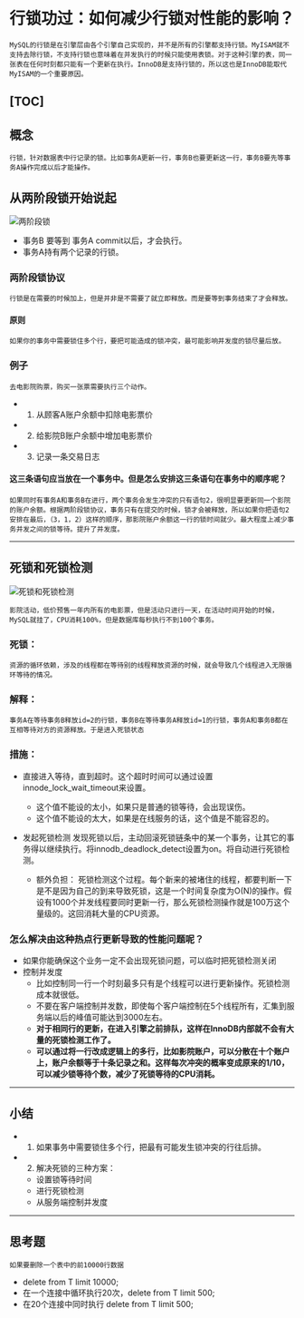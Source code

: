 # 行锁功过：如何减少行锁对性能的影响？
    MySQL的行锁是在引擎层由各个引擎自己实现的，并不是所有的引擎都支持行锁。MyISAM就不支持去除行锁，不支持行锁也意味着在并发执行的时候只能使用表锁。对于这种引擎的表，同一张表在任何时刻都只能有一个更新在执行。InnoDB是支持行锁的，所以这也是InnoDB能取代MyISAM的一个重要原因。
    
[TOC]
---------------------------------

## 概念
    行锁，针对数据表中行记录的锁。比如事务A更新一行，事务B也要更新这一行，事务B要先等事务A操作完成以后才能操作。

## 从两阶段锁开始说起
![两阶段锁](https://github.com/LydiaCai1203/leetcode-practice/blob/master/statics/%E4%B8%A4%E9%98%B6%E6%AE%B5%E9%94%81.jpg)
    
+ 事务B 要等到 事务A commit以后，才会执行。
+ 事务A持有两个记录的行锁。

### 两阶段锁协议
    行锁是在需要的时候加上，但是并非是不需要了就立即释放。而是要等到事务结束了才会释放。
#### 原则
    如果你的事务中需要锁住多个行，要把可能造成的锁冲突，最可能影响并发度的锁尽量后放。
### 例子
    去电影院购票，购买一张票需要执行三个动作。
+ 1. 从顾客A账户余额中扣除电影票价
+ 2. 给影院B账户余额中增加电影票价
+ 3. 记录一条交易日志

#### 这三条语句应当放在一个事务中。但是怎么安排这三条语句在事务中的顺序呢？
    如果同时有事务A和事务B在进行，两个事务会发生冲突的只有语句2，很明显要更新同一个影院的账户余额。根据两阶段锁协议，事务只有在提交的时候，锁才会被释放，所以如果你把语句2安排在最后，（3，1，2）这样的顺序，那影院账户余额这一行的锁时间就少。最大程度上减少事务并发之间的锁等待。提升了并发度。

------------------------
## 死锁和死锁检测
![死锁和死锁检测](https://github.com/LydiaCai1203/leetcode-practice/blob/master/statics/%E6%AD%BB%E9%94%81%E5%92%8C%E6%AD%BB%E9%94%81%E6%A3%80%E6%B5%8B.jpg)

    影院活动，低价预售一年内所有的电影票，但是活动只进行一天，在活动时间开始的时候，MySQL就挂了，CPU消耗100%，但是数据库每秒执行不到100个事务。
### 死锁：
    资源的循环依赖，涉及的线程都在等待别的线程释放资源的时候，就会导致几个线程进入无限循环等待的情况。
### 解释：
    事务A在等待事务B释放id=2的行锁，事务B在等待事务A释放id=1的行锁，事务A和事务B都在互相等待对方的资源释放。于是进入死锁状态
### 措施：
+ 直接进入等待，直到超时。这个超时时间可以通过设置innode_lock_wait_timeout来设置。
    + 这个值不能设的太小，如果只是普通的锁等待，会出现误伤。
    + 这个值不能设的太大，如果是在线服务的话，这个值是不能容忍的。

+ 发起死锁检测
    发现死锁以后，主动回滚死锁链条中的某一个事务，让其它的事务得以继续执行。将innodb_deadlock_detect设置为on。将自动进行死锁检测。
    + 额外负担：
        死锁检测这个过程。每个新来的被堵住的线程，都要判断一下是不是因为自己的到来导致死锁，这是一个时间复杂度为O(N)的操作。假设有1000个并发线程要同时更新一行，那么死锁检测操作就是100万这个量级的。这回消耗大量的CPU资源。

### 怎么解决由这种热点行更新导致的性能问题呢？
+ 如果你能确保这个业务一定不会出现死锁问题，可以临时把死锁检测关闭
+ 控制并发度
    + 比如控制同一行一个时刻最多只有是个线程可以进行更新操作。死锁检测成本就很低。
    + 不要在客户端控制并发数，即使每个客户端控制在5个线程所有，汇集到服务端以后的峰值可能达到3000左右。
    + **对于相同行的更新，在进入引擎之前排队，这样在InnoDB内部就不会有大量的死锁检测工作了。**
    + **可以通过将一行改成逻辑上的多行，比如影院账户，可以分散在十个账户上，账户余额等于十条记录之和。这样每次冲突的概率变成原来的1/10，可以减少锁等待个数，减少了死锁等待的CPU消耗。**

------------------------
## 小结
+ 1. 如果事务中需要锁住多个行，把最有可能发生锁冲突的行往后排。
+ 2. 解决死锁的三种方案：
    + 设置锁等待时间
    + 进行死锁检测
    + 从服务端控制并发度

------------------------
## 思考题
    如果要删除一个表中的前10000行数据
+ delete from T limit 10000;
+ 在一个连接中循环执行20次，delete from T limit 500;
+ 在20个连接中同时执行 delete from T limit 500;

